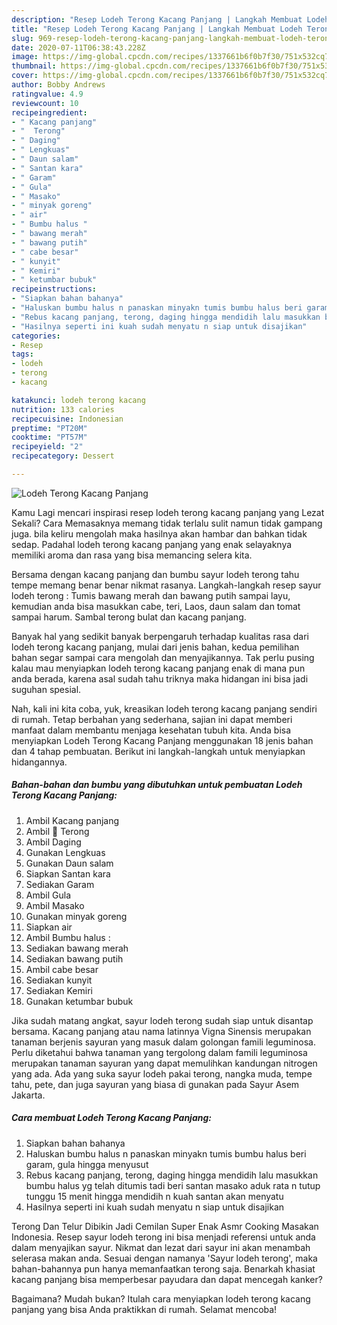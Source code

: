 ```yaml
---
description: "Resep Lodeh Terong Kacang Panjang | Langkah Membuat Lodeh Terong Kacang Panjang Yang Mudah Dan Praktis"
title: "Resep Lodeh Terong Kacang Panjang | Langkah Membuat Lodeh Terong Kacang Panjang Yang Mudah Dan Praktis"
slug: 969-resep-lodeh-terong-kacang-panjang-langkah-membuat-lodeh-terong-kacang-panjang-yang-mudah-dan-praktis
date: 2020-07-11T06:38:43.228Z
image: https://img-global.cpcdn.com/recipes/1337661b6f0b7f30/751x532cq70/lodeh-terong-kacang-panjang-foto-resep-utama.jpg
thumbnail: https://img-global.cpcdn.com/recipes/1337661b6f0b7f30/751x532cq70/lodeh-terong-kacang-panjang-foto-resep-utama.jpg
cover: https://img-global.cpcdn.com/recipes/1337661b6f0b7f30/751x532cq70/lodeh-terong-kacang-panjang-foto-resep-utama.jpg
author: Bobby Andrews
ratingvalue: 4.9
reviewcount: 10
recipeingredient:
- " Kacang panjang"
- "  Terong"
- " Daging"
- " Lengkuas"
- " Daun salam"
- " Santan kara"
- " Garam"
- " Gula"
- " Masako"
- " minyak goreng"
- " air"
- " Bumbu halus "
- " bawang merah"
- " bawang putih"
- " cabe besar"
- " kunyit"
- " Kemiri"
- " ketumbar bubuk"
recipeinstructions:
- "Siapkan bahan bahanya"
- "Haluskan bumbu halus n panaskan minyakn tumis bumbu halus beri garam, gula hingga menyusut"
- "Rebus kacang panjang, terong, daging hingga mendidih lalu masukkan bumbu halus yg telah ditumis tadi beri santan masako aduk rata n tutup tunggu 15 menit hingga mendidih n kuah santan akan menyatu"
- "Hasilnya seperti ini kuah sudah menyatu n siap untuk disajikan"
categories:
- Resep
tags:
- lodeh
- terong
- kacang

katakunci: lodeh terong kacang 
nutrition: 133 calories
recipecuisine: Indonesian
preptime: "PT20M"
cooktime: "PT57M"
recipeyield: "2"
recipecategory: Dessert

---
```



![Lodeh Terong Kacang Panjang](https://img-global.cpcdn.com/recipes/1337661b6f0b7f30/751x532cq70/lodeh-terong-kacang-panjang-foto-resep-utama.jpg)

Kamu Lagi mencari inspirasi resep lodeh terong kacang panjang yang Lezat Sekali? Cara Memasaknya memang tidak terlalu sulit namun tidak gampang juga. bila keliru mengolah maka hasilnya akan hambar dan bahkan tidak sedap. Padahal lodeh terong kacang panjang yang enak selayaknya memiliki aroma dan rasa yang bisa memancing selera kita.

Bersama dengan kacang panjang dan bumbu sayur lodeh terong tahu tempe memang benar benar nikmat rasanya. Langkah-langkah resep sayur lodeh terong : Tumis bawang merah dan bawang putih sampai layu, kemudian anda bisa masukkan cabe, teri, Laos, daun salam dan tomat sampai harum. Sambal terong bulat dan kacang panjang.

Banyak hal yang sedikit banyak berpengaruh terhadap kualitas rasa dari lodeh terong kacang panjang, mulai dari jenis bahan, kedua pemilihan bahan segar sampai cara mengolah dan menyajikannya. Tak perlu pusing kalau mau menyiapkan lodeh terong kacang panjang enak di mana pun anda berada, karena asal sudah tahu triknya maka hidangan ini bisa jadi suguhan spesial.


Nah, kali ini kita coba, yuk, kreasikan lodeh terong kacang panjang sendiri di rumah. Tetap berbahan yang sederhana, sajian ini dapat memberi manfaat dalam membantu menjaga kesehatan tubuh kita. Anda bisa menyiapkan Lodeh Terong Kacang Panjang menggunakan 18 jenis bahan dan 4 tahap pembuatan. Berikut ini langkah-langkah untuk menyiapkan hidangannya.

<!--inarticleads1-->

##### Bahan-bahan dan bumbu yang dibutuhkan untuk pembuatan Lodeh Terong Kacang Panjang:

1. Ambil  Kacang panjang
1. Ambil  🍆 Terong
1. Ambil  Daging
1. Gunakan  Lengkuas
1. Gunakan  Daun salam
1. Siapkan  Santan kara
1. Sediakan  Garam
1. Ambil  Gula
1. Ambil  Masako
1. Gunakan  minyak goreng
1. Siapkan  air
1. Ambil  Bumbu halus :
1. Sediakan  bawang merah
1. Sediakan  bawang putih
1. Ambil  cabe besar
1. Sediakan  kunyit
1. Sediakan  Kemiri
1. Gunakan  ketumbar bubuk


Jika sudah matang angkat, sayur lodeh terong sudah siap untuk disantap bersama. Kacang panjang atau nama latinnya Vigna Sinensis merupakan tanaman berjenis sayuran yang masuk dalam golongan famili leguminosa. Perlu diketahui bahwa tanaman yang tergolong dalam famili leguminosa merupakan tanaman sayuran yang dapat memulihkan kandungan nitrogen yang ada. Ada yang suka sayur lodeh pakai terong, nangka muda, tempe tahu, pete, dan juga sayuran yang biasa di gunakan pada Sayur Asem Jakarta. 

<!--inarticleads2-->

##### Cara membuat Lodeh Terong Kacang Panjang:

1. Siapkan bahan bahanya
1. Haluskan bumbu halus n panaskan minyakn tumis bumbu halus beri garam, gula hingga menyusut
1. Rebus kacang panjang, terong, daging hingga mendidih lalu masukkan bumbu halus yg telah ditumis tadi beri santan masako aduk rata n tutup tunggu 15 menit hingga mendidih n kuah santan akan menyatu
1. Hasilnya seperti ini kuah sudah menyatu n siap untuk disajikan


Terong Dan Telur Dibikin Jadi Cemilan Super Enak Asmr Cooking Masakan Indonesia. Resep sayur lodeh terong ini bisa menjadi referensi untuk anda dalam menyajikan sayur. Nikmat dan lezat dari sayur ini akan menambah selerasa makan anda. Sesuai dengan namanya &#39;Sayur lodeh terong&#39;, maka bahan-bahannya pun hanya memanfaatkan terong saja. Benarkah khasiat kacang panjang bisa memperbesar payudara dan dapat mencegah kanker? 

Bagaimana? Mudah bukan? Itulah cara menyiapkan lodeh terong kacang panjang yang bisa Anda praktikkan di rumah. Selamat mencoba!
